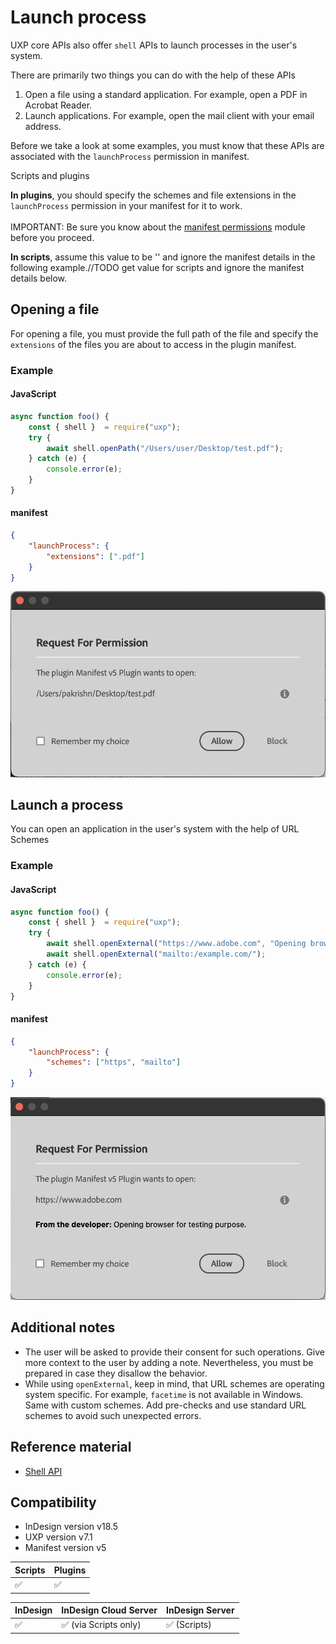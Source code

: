 
# Launch process
UXP core APIs also offer `shell` APIs to launch processes in the user's system.

There are primarily two things you can do with the help of these APIs
1. Open a file using a standard application. For example, open a PDF in Acrobat Reader.
2. Launch applications. For example, open the mail client with your email address.

Before we take a look at some examples, you must know that these APIs are associated with the `launchProcess` permission in manifest. 

<InlineAlert variant="info" slots="header, text1, text2"/>

Scripts and plugins

**In plugins**, you should specify the schemes and file extensions in the `launchProcess` permission in your manifest for it to work.<br></br> 
IMPORTANT: Be sure you know about the [manifest permissions](../../../plugins/concepts/manifest/#permissionsdefinition) module before you proceed.

**In scripts**, assume this value to be '' and ignore the manifest details in the following example.//TODO get value for scripts and ignore the manifest details below.


## Opening a file

For opening a file, you must provide the full path of the file and specify the `extensions` of the files you are about to access in the plugin manifest.

### Example

<CodeBlock slots="heading, code" repeat="2" languages="JavaScript, JSON" />

#### JavaScript
```js
async function foo() {
    const { shell }  = require("uxp");
    try {
        await shell.openPath("/Users/user/Desktop/test.pdf");
    } catch (e) {
        console.error(e);
    }
}
```

#### manifest
```json
{
    "launchProcess": {
        "extensions": [".pdf"]
    }
}
```


![User consent for open-path](open-path.png)

## Launch a process
You can open an application in the user's system with the help of URL Schemes

### Example

<CodeBlock slots="heading, code" repeat="2" languages="JavaScript, JSON" />

#### JavaScript
```js
async function foo() {
    const { shell }  = require("uxp");
    try {
        await shell.openExternal("https://www.adobe.com", "Opening browser for testing purpose.");
        await shell.openExternal("mailto:/example.com/");
    } catch (e) {
        console.error(e);
    }
}
```

#### manifest
```json
{
    "launchProcess": {
        "schemes": ["https", "mailto"]
    }
}
```

![User consent for open external](open-external.png)

## Additional notes
- The user will be asked to provide their consent for such operations. Give more context to the user by adding a note. Nevertheless, you must be prepared in case they disallow the behavior.
- While using `openExternal`, keep in mind, that URL schemes are operating system specific. For example, `facetime` is not available in Windows. Same with custom schemes. Add pre-checks and use standard URL schemes to avoid such unexpected errors.

## Reference material
- [Shell API](/indesign/uxp/reference/uxp-api/reference-js/Modules/shell/Shell/)


## Compatibility

- InDesign version v18.5
- UXP version v7.1
- Manifest version v5

| Scripts | Plugins |
| ------- | ------- |
| ✅      |  ✅      |

| InDesign | InDesign Cloud Server | InDesign Server |
| -------- | --------------------- | -------------- |
| ✅       | ✅ (via Scripts only)  | ✅ (Scripts) |
